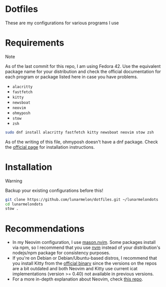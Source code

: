 # Dotfiles

These are my configurations for various programs I use

# Requirements

> [!NOTE]
> As of the last commit for this repo, I am using Fedora 42. Use the equivalent package name for your distribution and check the official documentation for each program or package listed here in case you have problems.

- `alacritty`
- `fastfetch`
- `kitty`
- `newsboat`
- `neovim`
- `ohmyposh`
- `stow`
- `zsh`

```bash
sudo dnf install alacritty fastfetch kitty newsboat neovim stow zsh

```

As of the writing of this file, ohmyposh doesn't have a dnf package. Check the [official page](https://ohmyposh.dev/) for installation instructions.

# Installation

> [!WARNING]
> Backup your existing configurations before this!

```bash
git clone https://github.com/lunarmelon/dotfiles.git ~/lunarmelondots
cd lunarmelondots
stow .
```

# Recommendations

- In my Neovim configuration, I use [mason.nvim](https://github.com/williamboman/mason.nvim). Some packages install via npm, so I recommend that you use [nvm](https://github.com/nvm-sh/nvm?tab=readme-ov-file#installing-and-updating) instead of your distribution's nodejs/npm package for consistency purposes.
- If you're on Debian or Debian/Ubuntu-based distros, I recommend that you install Kitty from the [official binary](https://sw.kovidgoyal.net/kitty/binary/#binary-install) since the versions on the repos are a bit outdated and both Neovim and Kitty use current icat implementations (version >= 0.40) not available in previous versions.
- For a more in-depth explanation about Neovim, check [this repo](https://github.com/lunarmelon/nvim).
